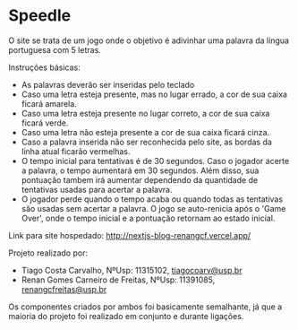 Speedle
=======

O site se trata de um jogo onde o objetivo é adivinhar uma palavra da língua portuguesa com 5 letras.

Instruções básicas:

*   As palavras deverão ser inseridas pelo teclado
*   Caso uma letra esteja presente, mas no lugar errado, a cor de sua caixa ficará amarela.
*   Caso uma letra esteja presente no lugar correto, a cor de sua caixa ficará verde.
*   Caso uma letra não esteja presente a cor de sua caixa ficará cinza.
*   Caso a palavra inserida não ser reconhecida pelo site, as bordas da linha atual ficarão vermelhas.
*   O tempo inicial para tentativas é de 30 segundos. Caso o jogador acerte a palavra, o tempo aumentará em 30 segundos. Além disso, sua pontuação tambem irá aumentar dependendo da quantidade de tentativas usadas para acertar a palavra.
*   O jogador perde quando o tempo acaba ou quando todas as tentativas são usadas sem acertar a palavra. O jogo se auto-renicia após o 'Game Over', onde o tempo inicial e a pontuação retornam ao estado inicial.

Link para site hospedado: http://nextjs-blog-renangcf.vercel.app/

Projeto realizado por:
- Tiago Costa Carvalho, NºUsp: 11315102, tiagocoarv@usp.br
- Renan Gomes Carneiro de Freitas, NºUsp: 11391085, renangcfreitas@usp.br

Os componentes criados por ambos foi basicamente semalhante, já que a maioria do projeto foi realizado em conjunto e durante ligações.
